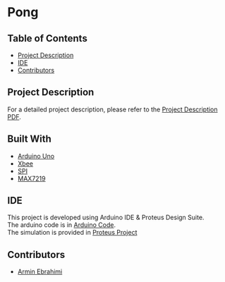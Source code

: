 # Pong

## Table of Contents
- [Project Description](#project-description)
- [IDE](#ide)
- [Contributors](#contributors)

## Project Description
For a detailed project description, please refer to the [Project Description PDF](./Project.pdf).

## Built With
- [Arduino Uno]()
- [Xbee]()
- [SPI]()
- [MAX7219]()

## IDE
This project is developed using Arduino IDE & Proteus Design Suite. <br />
The arduino code is in [Arduino Code](./). <br />
The simulation is provided in [Proteus Project]()

## Contributors
- [Armin Ebrahimi](https://github.com/AESTHEProgrammar)
